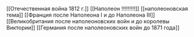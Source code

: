 [[Отечественная война 1812 г.]]
[[Наполеон !!!!!!!!!]]
[[наполеоновская тема]]
[[Франция после Наполеона I и до Наполеона III]]
[[Великобритания после наполеоновских войн и до королевы Виктории]]
[[Германия после наполеоновских войн до 1871 года]]
